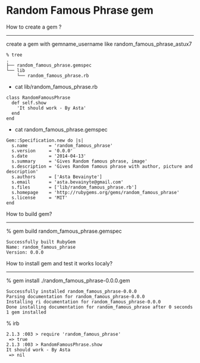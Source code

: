 Random Famous Phrase gem
===========================
How to create a gem ?
__________________________
create a gem with gemname_username like random_famous_phrase_astux7
```
% tree
.
├── random_famous_phrase.gemspec
└── lib
    └── random_famous_phrase.rb
```

+ cat lib/random_famous_phrase.rb
```
class RandomFamousPhrase
  def self.show
    'It should work - By Asta'
  end
end
```
+ cat random_famous_phrase.gemspec
```
Gem::Specification.new do |s|
  s.name        = 'random_famous_phrase'
  s.version     = '0.0.0'
  s.date        = '2014-04-13'
  s.summary     = 'Gives Random famous phrase, image'
  s.description = 'Gives Random famous phrase with author, picture and description'
  s.authors     = ['Asta Bevainyte']
  s.email       = 'asta.bevainyte@gmail.com'
  s.files       = ['lib/random_famous_phrase.rb']
  s.homepage    = 'http://rubygems.org/gems/random_famous_phrase'
  s.license     = 'MIT'
end
```
How to build gem?
____________________
% gem build random_famous_phrase.gemspec
```
Successfully built RubyGem
Name: random_famous_phrase
Version: 0.0.0
````
How to install gem  and test it works localy?
_________________________________
% gem install ./random_famous_phrase-0.0.0.gem
```
Successfully installed random_famous_phrase-0.0.0
Parsing documentation for random_famous_phrase-0.0.0
Installing ri documentation for random_famous_phrase-0.0.0
Done installing documentation for random_famous_phrase after 0 seconds
1 gem installed
```
% irb
```
2.1.3 :003 > require 'random_famous_phrase'
 => true 
2.1.3 :003 > RandomFamousPhrase.show
It should work - By Asta
 => nil 

```

